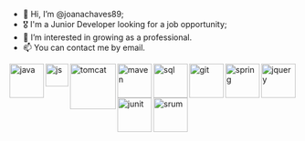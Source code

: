 - 👋 Hi, I’m @joanachaves89;
- 🎖 I'm a Junior Developer looking for a job opportunity;
- 👀 I’m interested in growing as a professional.
- 📫 You can contact me by email.

<img src="https://logowik.com/content/uploads/images/java1655.logowik.com.webp" alt="java" align="left" width="60px"/>
<img src="https://p92.hu/binaries/content/gallery/p92website/technologies/htmlcssjs-overview.png" align="left" alt="js" width="40px"/>
<img src="https://webhostinggeeks.com/blog/wp-content/uploads/2023/05/Apache-Tomcat-Web-Server.png" alt="tomcat" align="left" width="80px"/>
<img src="https://logowik.com/content/uploads/images/maven-apache3537.jpg" alt="maven" align="left" width="60px"/>
<img src="https://cdn1.vectorstock.com/i/1000x1000/77/30/sql-database-icon-logo-design-ui-or-ux-app-vector-17507730.jpg" alt="sql" align="left" width="60px"/>
<img src="https://www.eewee.fr/wp-content/uploads/2015/06/git.jpg" alt="git" align="left" width="60px"/>
<img src="https://www.vectorlogo.zone/logos/springio/springio-ar21.png" alt="spring" align="left" width="60px"/>
<img src="https://www.seekpng.com/png/detail/141-1416157_jquery-png.png" alt="jquery" align="left" width="60px"/>
<img src="https://nipafx.dev/static/23189f1e22678ee47bbc308aebf25d6d/47126/junit-lambda.png" alt="junit" align="left" width="60px"/>
<img src="https://media.licdn.com/dms/image/C4E12AQGLgHQJ-p-pGA/article-cover_image-shrink_600_2000/0/1647279936820?e=2147483647&v=beta&t=XdkKGFZ_Ueky7jRxq7qndneCje7Xu3pOaGsST6ETTPg" alt="srum" align="left" width="60px"/>
